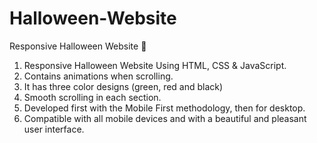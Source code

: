 # Halloween-Website

Responsive Halloween Website 🎃
 1. Responsive Halloween Website Using HTML, CSS & JavaScript.
 2. Contains animations when scrolling.
 3. It has three color designs (green, red and black)
 4. Smooth scrolling in each section.
 5. Developed first with the Mobile First methodology, then for desktop.
 6. Compatible with all mobile devices and with a beautiful and pleasant user interface.
